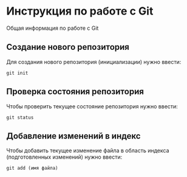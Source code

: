 # Инструкция по работе с Git

Общая информация по работе с Git

## Создание нового репозитория 

Для создания нового репозитория (инициализации) нужно ввести:

    git init

## Проверка состояния репозитория

Чтобы проверить текущее состояние репозитория нужно ввести:

    git status

## Добавление изменений в индекс

Чтобы добавить текущее изменение файла в область индекса (подготовленных изменений) нужно ввести:

    git add (имя файла)

